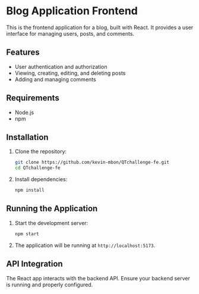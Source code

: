 # Blog Application Frontend

This is the frontend application for a blog, built with React. It provides a user interface for managing users, posts, and comments.

## Features

- User authentication and authorization
- Viewing, creating, editing, and deleting posts
- Adding and managing comments

## Requirements

- Node.js 
- npm 

## Installation

1. Clone the repository:

    ```bash
    git clone https://github.com/kevin-mbon/QTchallenge-fe.git
    cd QTchallenge-fe
    ```

2. Install dependencies:

    ```bash
    npm install
    ```

## Running the Application

1. Start the development server:

    ```bash
    npm start
    ```

2. The application will be running at `http://localhost:5173`.

## API Integration

The React app interacts with the backend API. Ensure your backend server is running and properly configured.
